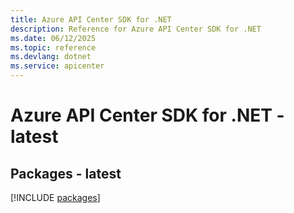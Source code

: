 ```yaml
---
title: Azure API Center SDK for .NET
description: Reference for Azure API Center SDK for .NET
ms.date: 06/12/2025
ms.topic: reference
ms.devlang: dotnet
ms.service: apicenter
---
```

# Azure API Center SDK for .NET - latest
## Packages - latest
[!INCLUDE [packages](api-center-index.md)]